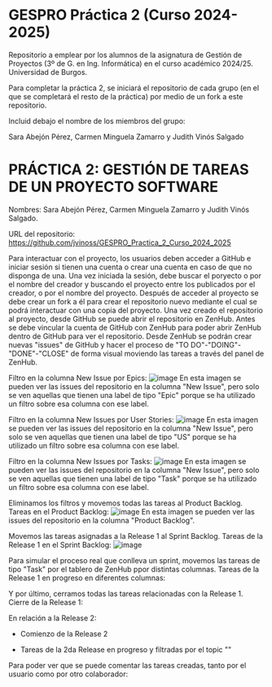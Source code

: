 # GESPRO Práctica 2 (Curso 2024-2025)
Repositorio a emplear por los alumnos de la asignatura de Gestión de Proyectos (3º de G. en Ing. Informática) en el curso académico 2024/25. Universidad de Burgos.

Para completar la práctica 2, se iniciará el repositorio de cada grupo (en el que se completará el resto de la práctica) por medio de un fork a este repositorio.

Incluid debajo el nombre de los miembros del grupo:

Sara Abejón Pérez, Carmen Minguela Zamarro y Judith Vinós Salgado

# PRÁCTICA 2: GESTIÓN DE TAREAS DE UN PROYECTO SOFTWARE

Nombres: Sara Abejón Pérez, Carmen Minguela Zamarro y Judith Vinós Salgado.

URL del repositorio: https://github.com/jvinoss/GESPRO_Practica_2_Curso_2024_2025

Para interactuar con el proyecto, los usuarios deben acceder a GitHub e iniciar sesión si tienen una cuenta o crear una cuenta en caso de que no disponga de una. Una vez iniciada la sesión, debe buscar el poryecto o por el nombre del creador y buscando el proyecto entre los publicados por el creador, o por el nombre del proyecto. Después de acceder al proyecto se debe crear un fork a él para crear el repositorio nuevo mediante el cual se podrá interactuar con una copia del proyecto.
Una vez creado el repositorio al proyecto, desde GitHub se puede abrir el repositorio en ZenHub. Antes se debe vincular la cuenta de GitHub con ZenHub para poder abrir ZenHub dentro de GitHub para ver el repositorio. Desde ZenHub se podrán crear nuevas "issues" de GitHub y hacer el proceso de "TO DO"-"DOING"-"DONE"-"CLOSE" de forma visual moviendo las tareas a través del panel de ZenHub.

Filtro en la columna New Issue por Epics:
![image](https://github.com/user-attachments/assets/ee9aa951-7e9f-4d93-858e-f590616d9ede)
En esta imagen se pueden ver las issues del repositorio en la columna "New Issue", pero solo se ven aquellas que tienen una label de tipo "Epic" porque se ha utilizado un filtro sobre esa columna con ese label.

Filtro en la columna New Issues por User Stories:
![image](https://github.com/user-attachments/assets/e91a435f-956f-4857-8b80-4f87bdd263ed)
En esta imagen se pueden ver las issues del repositorio en la columna "New Issue", pero solo se ven aquellas que tienen una label de tipo "US" porque se ha utilizado un filtro sobre esa columna con ese label.

Filtro en la columna New Issues por Tasks:
![image](https://github.com/user-attachments/assets/a082eb34-0042-4ef0-abd2-a16de779d2a4)
En esta imagen se pueden ver las issues del repositorio en la columna "New Issue", pero solo se ven aquellas que tienen una label de tipo "Task" porque se ha utilizado un filtro sobre esa columna con ese label.

Eliminamos los filtros y movemos todas las tareas al Product Backlog.
Tareas en el Product Backlog:
![image](https://github.com/user-attachments/assets/c6819303-59fd-4e5c-91fa-781960c9e6a7)
En esta imagen se pueden ver las issues del repositorio en la columna "Product Backlog".

Movemos las tareas asignadas a la Release 1 al Sprint Backlog.
Tareas de la Release 1 en el Sprint Backlog:
![image](https://github.com/user-attachments/assets/bd5bd767-5443-46e0-a36b-b23a499db029)

Para simular el proceso real que conlleva un sprint, movemos las tareas de tipo "Task" por el tablero de ZenHub ppor distintas columnas.
Tareas de la Release 1 en progreso en diferentes columnas:

Y por último, cerramos todas las tareas relacionadas con la Release 1.
Cierre de la Release 1:

En relación a la Release 2:
- Comienzo de la Release 2

- Tareas de la 2da Release en progreso y filtradas por el topic ""


Para poder ver que se puede comentar las tareas creadas, tanto por el usuario como por otro colaborador:


